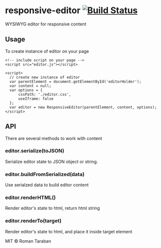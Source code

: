 # responsive-editor [![Build Status](https://travis-ci.org/romantaraban/responsive-editor.svg)](https://travis-ci.org/romantaraban/responsive-editor)

WYSIWYG editor for responsive content

## Usage

To create instance of editor on your page 

```
<!-- include script on your page -->
<script src="editor.js"></script>

<script>
  // create new instance of editor
  var parentElement = document.getElementById('editorHolder');
  var content = null;
  var options = {
      cssPath: './editor.css',
      useIframe: false  
  };
  var editor = new ResponsiveEditor(parentElement, content, options);
</script>
```
## API

There are several methods to work with content

### editor.serialize(toJSON)
Serialize editor state to JSON object or string.

### editor.buildFromSerialized(data)
Use serialzed data to build editor content

### editor.renderHTML()
Render editor's state to html, return html string

### editor.renderTo(target)
Render editor's state to html, and place it inside target element


MIT © Roman Taraban
